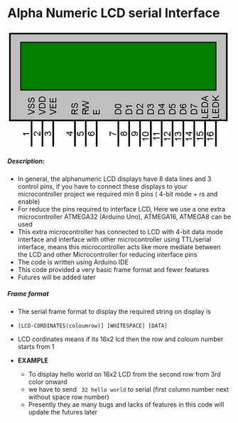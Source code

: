 # Alpha Numeric LCD serial Interface 

![ imge](res/1.png)

##### Description:
 - In general, the alphanumeric LCD displays have 8 data lines and 3 control pins, if you have to connect these displays to your microcontroller project we required min 6 pins ( 4-bit mode + rs and enable)
 - For reduce the pins required to interface LCD, Here we use a one extra microcontroller ATMEGA32 (Arduino Uno), ATMEGA16, ATMEGA8 can be used 
 - This extra microcontroller has connected to LCD with 4-bit data mode interface and interface with other microcontroller using TTL/serial interface, means this microcontroller acts like more mediate between the LCD and other Microcontroller for reducing interface pins
 - The code is written using Arduino IDE 
 - This code provided a very basic frame format and fewer features
 - Futures will be added later

##### Frame format
   - The serial frame format to display the required string on display is 

   - ``` [LCD-CORDINATES(coloumrow)] [WHITESPACE] [DATA] ```
   - LCD cordinates means if its 16x2 lcd then the row and coloum number starts from 1
   - __EXAMPLE__
       -  To display hello world on 16x2 LCD from the second row from 3rd color onward
       - we have to send ``` 32 hello world``` to serial (first column number next without space row number)
       - Presently they ae many bugs and lacks of features in this code will update the futures later